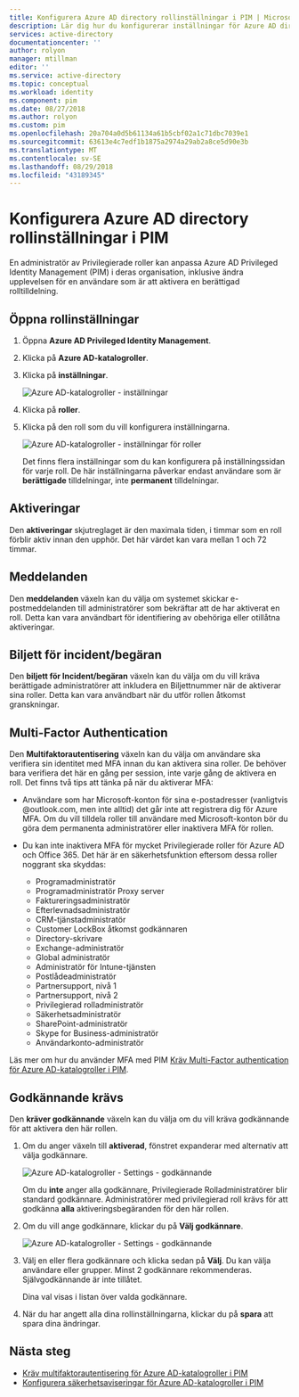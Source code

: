 ```yaml
---
title: Konfigurera Azure AD directory rollinställningar i PIM | Microsoft Docs
description: Lär dig hur du konfigurerar inställningar för Azure AD directory roll i Azure AD Privileged Identity Management (PIM).
services: active-directory
documentationcenter: ''
author: rolyon
manager: mtillman
editor: ''
ms.service: active-directory
ms.topic: conceptual
ms.workload: identity
ms.component: pim
ms.date: 08/27/2018
ms.author: rolyon
ms.custom: pim
ms.openlocfilehash: 20a704a0d5b61134a61b5cbf02a1c71dbc7039e1
ms.sourcegitcommit: 63613e4c7edf1b1875a2974a29ab2a8ce5d90e3b
ms.translationtype: MT
ms.contentlocale: sv-SE
ms.lasthandoff: 08/29/2018
ms.locfileid: "43189345"
---
```

# <a name="configure-azure-ad-directory-role-settings-in-pim"></a>Konfigurera Azure AD directory rollinställningar i PIM

En administratör av Privilegierade roller kan anpassa Azure AD Privileged Identity Management (PIM) i deras organisation, inklusive ändra upplevelsen för en användare som är att aktivera en berättigad rolltilldelning.

## <a name="open-role-settings"></a>Öppna rollinställningar

1. Öppna **Azure AD Privileged Identity Management**.

1. Klicka på **Azure AD-katalogroller**.

1. Klicka på **inställningar**.

    ![Azure AD-katalogroller - inställningar](./media/pim-how-to-change-default-settings/pim-directory-roles-settings.png)

1. Klicka på **roller**.

1. Klicka på den roll som du vill konfigurera inställningarna.

    ![Azure AD-katalogroller - inställningar för roller](./media/pim-how-to-change-default-settings/pim-directory-roles-settings-role.png)

    Det finns flera inställningar som du kan konfigurera på inställningssidan för varje roll. De här inställningarna påverkar endast användare som är **berättigade** tilldelningar, inte **permanent** tilldelningar.

## <a name="activations"></a>Aktiveringar

Den **aktiveringar** skjutreglaget är den maximala tiden, i timmar som en roll förblir aktiv innan den upphör. Det här värdet kan vara mellan 1 och 72 timmar.

## <a name="notifications"></a>Meddelanden

Den **meddelanden** växeln kan du välja om systemet skickar e-postmeddelanden till administratörer som bekräftar att de har aktiverat en roll. Detta kan vara användbart för identifiering av obehöriga eller otillåtna aktiveringar.

## <a name="incidentrequest-ticket"></a>Biljett för incident/begäran

Den **biljett för Incident/begäran** växeln kan du välja om du vill kräva berättigade administratörer att inkludera en Biljettnummer när de aktiverar sina roller. Detta kan vara användbart när du utför rollen åtkomst granskningar.

## <a name="multi-factor-authentication"></a>Multi-Factor Authentication

Den **Multifaktorautentisering** växeln kan du välja om användare ska verifiera sin identitet med MFA innan du kan aktivera sina roller. De behöver bara verifiera det här en gång per session, inte varje gång de aktivera en roll. Det finns två tips att tänka på när du aktiverar MFA:

* Användare som har Microsoft-konton för sina e-postadresser (vanligtvis @outlook.com, men inte alltid) det går inte att registrera dig för Azure MFA. Om du vill tilldela roller till användare med Microsoft-konton bör du göra dem permanenta administratörer eller inaktivera MFA för rollen.
* Du kan inte inaktivera MFA för mycket Privilegierade roller för Azure AD och Office 365. Det här är en säkerhetsfunktion eftersom dessa roller noggrant ska skyddas:  
  
  * Programadministratör
  * Programadministratör Proxy server
  * Faktureringsadministratör  
  * Efterlevnadsadministratör  
  * CRM-tjänstadministratör
  * Customer LockBox åtkomst godkännaren
  * Directory-skrivare  
  * Exchange-administratör  
  * Global administratör
  * Administratör för Intune-tjänsten
  * Postlådeadministratör  
  * Partnersupport, nivå 1  
  * Partnersupport, nivå 2  
  * Privilegierad rolladministratör
  * Säkerhetsadministratör  
  * SharePoint-administratör  
  * Skype for Business-administratör  
  * Användarkonto-administratör  

Läs mer om hur du använder MFA med PIM [Kräv Multi-Factor authentication för Azure AD-katalogroller i PIM](pim-how-to-require-mfa.md).

## <a name="require-approval"></a>Godkännande krävs

Den **kräver godkännande** växeln kan du välja om du vill kräva godkännande för att aktivera den här rollen.

1. Om du anger växeln till **aktiverad**, fönstret expanderar med alternativ att välja godkännare.

    ![Azure AD-katalogroller - Settings - godkännande](./media/pim-how-to-change-default-settings/pim-directory-roles-settings-require-approval.png)

    Om du **inte** anger alla godkännare, Privilegierade Rolladministratörer blir standard godkännare. Administratörer med privilegierad roll krävs för att godkänna **alla** aktiveringsbegäranden för den här rollen.

1. Om du vill ange godkännare, klickar du på **Välj godkännare**.

    ![Azure AD-katalogroller - Settings - godkännande](./media/pim-how-to-change-default-settings/pim-directory-roles-settings-require-approval-select-approvers.png)

1. Välj en eller flera godkännare och klicka sedan på **Välj**. Du kan välja användare eller grupper. Minst 2 godkännare rekommenderas. Självgodkännande är inte tillåtet.

    Dina val visas i listan över valda godkännare.

1. När du har angett alla dina rollinställningarna, klickar du på **spara** att spara dina ändringar.


<!--PLACEHOLDER: Need an explanation of what the temporary Global Administrator setting is for.-->

## <a name="next-steps"></a>Nästa steg

- [Kräv multifaktorautentisering för Azure AD-katalogroller i PIM](pim-how-to-require-mfa.md)
- [Konfigurera säkerhetsaviseringar för Azure AD-katalogroller i PIM](pim-how-to-configure-security-alerts.md)
